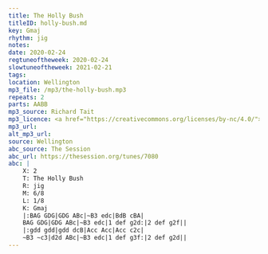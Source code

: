 ```yaml
---
title: The Holly Bush
titleID: holly-bush.md
key: Gmaj
rhythm: jig
notes:
date: 2020-02-24
regtuneoftheweek: 2020-02-24
slowtuneoftheweek: 2021-02-21
tags:
location: Wellington
mp3_file: /mp3/the-holly-bush.mp3
repeats: 2
parts: AABB
mp3_source: Richard Tait
mp3_licence: <a href="https://creativecommons.org/licenses/by-nc/4.0/">CC-BY-NC-4.0</a>
mp3_url:
alt_mp3_url:
source: Wellington
abc_source: The Session
abc_url: https://thesession.org/tunes/7080
abc: |
    X: 2
    T: The Holly Bush
    R: jig
    M: 6/8
    L: 1/8
    K: Gmaj
    |:BAG GDG|GDG ABc|~B3 edc|BdB cBA|
    BAG GDG|GDG ABc|~B3 edc|1 def g2d:|2 def g2f||
    |:gdd gdd|gdd dcB|Acc Acc|Acc c2c|
    ~B3 ~c3|d2d ABc|~B3 edc|1 def g3f:|2 def g2d||
---
```

